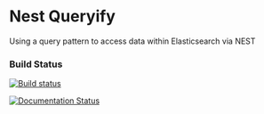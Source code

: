 # Nest Queryify
Using a query pattern to access data within Elasticsearch via NEST

### Build Status
[![Build status](https://ci.appveyor.com/api/projects/status/5aqg8uxaxhm0woec/branch/master?svg=true)](https://ci.appveyor.com/project/StormID/nest-queryify/branch/master)
 
[![Documentation Status](https://readthedocs.org/projects/nest-queryify/badge/?version=latest)](https://readthedocs.org/projects/nest-queryify/?badge=latest)
